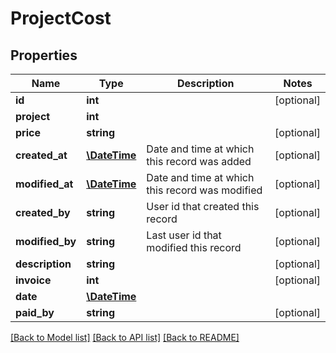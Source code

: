 # ProjectCost

## Properties
Name | Type | Description | Notes
------------ | ------------- | ------------- | -------------
**id** | **int** |  | [optional] 
**project** | **int** |  | 
**price** | **string** |  | [optional] 
**created_at** | [**\DateTime**](\DateTime.md) | Date and time at which this record was added | [optional] 
**modified_at** | [**\DateTime**](\DateTime.md) | Date and time at which this record was modified | [optional] 
**created_by** | **string** | User id that created this record | [optional] 
**modified_by** | **string** | Last user id that modified this record | [optional] 
**description** | **string** |  | [optional] 
**invoice** | **int** |  | [optional] 
**date** | [**\DateTime**](\DateTime.md) |  | 
**paid_by** | **string** |  | [optional] 

[[Back to Model list]](../README.md#documentation-for-models) [[Back to API list]](../README.md#documentation-for-api-endpoints) [[Back to README]](../README.md)


